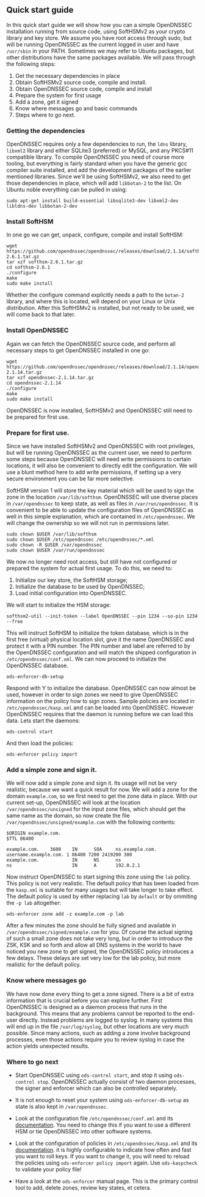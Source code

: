 
## Quick start guide

In this quick start guide we will show how you can a simple OpenDNSSEC installation running from source code, using SoftHSMv2 as your crypto library and key store.  We assume you have root access through sudo, but will be running OpenDNSSEC as the current logged in user and have ``/usr/sbin`` in your PATH. Sometimes we may refer to Ubuntu packages, but other distributions have the same packages available.  We will pass through the following steps:

1. Get the necessary dependencies in place
2. Obtain SoftHSMv2 source code, compile and install.
3. Obtain OpenDNSSEC source code, compile and install
4. Prepare the system for first usage
5. Add a zone, get it signed
6. Know where messages go and basic commands
7. Steps where to go next.

### Getting the dependencies

OpenDNSSEC requires only a few dependencies to run, the ``ldns`` library, ``libxml2`` library and either SQLite3 (preferred) or MySQL, and any PKCS#11 compatible library.  To compile OpenDNSSEC you need of course more tooling, but everything is fairly standard when you have the generic gcc compiler suite installed, and add the development packages of the earlier mentioned libraries.  Since we'll be using SoftHSMv2, we also need to get those dependencies in place, which will add ``libbotan-2`` to the list.  On Ubuntu noble everything can be pulled in using:

    sudo apt-get install build-essential libsqlite3-dev libxml2-dev libldns-dev libbotan-2-dev

### Install SoftHSM

In one go we can get, unpack, configure, compile and install SoftHSM:

    wget https://github.com/opendnssec/opendnssec/releases/download/2.1.14/softhsm-2.6.1.tar.gz
    tar xzf softhsm-2.6.1.tar.gz
    cd softhsm-2.6.1
    ./configure
    make
    sudo make install

Whether the configure command explicitly needs a path to the ``botan-2`` library, and where this is located, will depend on your Linux or Unix distribution.  After this SoftHSMv2 is installed, but not ready to be used, we will come back to that later.

### Install OpenDNSSEC

 Again we can fetch the OpenDNSSEC source code, and perform all necessary steps to get OpenDNSSEC installed in one go:

    wget https://github.com/opendnssec/opendnssec/releases/download/2.1.14/opendnssec-2.1.14.tar.gz
    tar xzf opendnssec-2.1.14.tar.gz
    cd opendnssec-2.1.14
    ./configure
    make
    sudo make install

OpenDNSSEC is now installed, SoftHSMv2 and OpenDNSSEC still need to be prepared for first use.

### Prepare for first use.

Since we have installed SoftHSMv2 and OpenDNSSEC with root privileges, but will be running OpenDNSSEC as the current user, we need to perform some steps because OpenDNSSEC will need write permissions to certain locations, it will also be convenient to directly edit the configuration.  We will use a blunt method here to add write permissions, if setting up a very secure environment you can be far more selective.

SoftHSM version 1 will store the key material which will be used to sign the zone in the location ``/var/lib/softhsm``.  OpenDNSSEC will use diverse places in ``/var/opendnssec`` to keep state, as well as files in ``/var/run/opendnssec``.  It is convenient to be able to update the configuration files of OpenDNSSEC as well in this simple explanation, which are contained in ``/etc/opendnssec``.  We will change the ownership so we will not run in permissions later.

    sudo chown $USER /var/lib/softhsm
    sudo chown $USER /etc/opendnssec /etc/opendnssec/*.xml
    sudo chown -R $USER /var/opendnssec
    sudo chown $USER /var/run/opendnssec

We now no longer need root access, but still have not configured or prepared the system for actual first usage.  To do this, we need to:

1. Initialize our key store, the SoftHSM storage;
2. Initialize the database to be used by OpenDNSSEC;
3. Load initial configuration into OpenDNSSEC.

We will start to initialize the HSM storage:

    softhsm2-util --init-token --label OpenDNSSEC --pin 1234 --so-pin 1234 --free

This will instruct SoftHSM to initialize the token database, which is in the first free (virtual) physical location slot, give it the name OpenDNSSEC and protect it with a PIN number.  The PIN number and label are referred to by the OpenDNSSEC configuration and will match the shipped configuration in ``/etc/opendnssec/conf.xml``.  We can now proceed to initialize the OpenDNSSEC database.

    ods-enforcer-db-setup

Respond with Y to initialize the database.  OpenDNSSEC can now almost be used, however in order to sign zones we need to give OpenDNSSEC information on the policy how to sign zones.  Sample policies are located in ``/etc/opendnssec/kasp.xml`` and can be loaded into OpenDNSSEC. However OpenDNSSEC requires that the daemon is running before we can load this data.  Lets start the daemons:

    ods-control start

And then load the policies:

    ods-enforcer policy import

### Add a simple zone and sign it.

We will now add a simple zone and sign it.  Its usage will not be very realistic, because we want a quick result for now.  We will add a zone for the domain `example.com`, so we first need to get the zone data in place.  With our current set-up, OpenDNSSEC will look at the location ``/var/opendnssec/unsigned`` for the input zone files, which should get the same name as the domain, so now create the file ``/var/opendnssec/unsigned/example.com`` with the following contents:

    $ORIGIN example.com.
    $TTL 86400
     
    example.com.    3600    IN      SOA     ns.example.com. username.example.com. 1 86400 7200 2419200 300
    example.com.            IN      NS      ns
    ns                      IN      A       192.0.2.1

Now instruct OpenDNSSEC to start signing this zone using the `lab` policy.  This policy is not very realistic.  The default policy that has been loaded from the ``kasp.xml`` is suitable for many usages but will take longer to take effect.  The default policy is used by either replacing `lab` by `default` or by ommiting the `-p lab` altogether:

    ods-enforcer zone add -z example.com -p lab

After a few minutes the zone should be fully signed and available in ``/var/opendnssec/signed/example.com`` for you.  Of course the actual signing of such a small zone does not take very long, but in order to introduce the ZSK, KSK and so forth and allow all DNS systems in the world to have noticed you new zone to get signed, the OpenDNSSEC policy introduces a few delays.  These delays are set very low for the lab policy, but more realistic for the default policy.

### Know where messages go

We have now done every thing to get a zone signed.  There is a bit of extra information that is crucial before you can explore further.  First OpenDNSSEC is designed as a daemon process that runs in the background.  This means that any problems cannot be reported to the end-user directly.  Instead problems are logged to syslog.  In many systems this will end up in the file ``/var/log/syslog``, but other locations are very much possible.  Since many actions, such as adding a zone involve background processes, even those actions require you to review syslog in case the action yields unexpected results.

### Where to go next

- Start OpenDNSSEC using ``ods-control start``, and stop it using ``ods-control stop``.  OpenDNSSEC actually consist of two daemon processes, the signer and enforcer which can also be controlled separately.
- It is not enough to reset your system using ``ods-enforcer-db-setup`` as state is also kept in ``/var/opendnssec``.
- Look at the configuration file ``/etc/opendnssec/conf.xml`` and its [documentation](https://github.com/opendnssec/opendnssec/blob/2.1/master/conf/conf.rnc). You need to change this if you want to use a different HSM or tie OpenDNSSEC into other software systems.
- Look at the configuration of policies in ``/etc/opendnssec/kasp.xml`` and its [documentation](https://github.com/opendnssec/opendnssec/blob/2.1/master/conf/kasp.rnc). it is highly configurable to indicate how often and fast you want to roll keys.  If you want to change it, you will need to reload the policies using ``ods-enforcer policy import`` again. Use ``ods-kaspcheck`` to validate your policy file!

- Have a look at the ``ods-enforcer`` manual page.  This is the primary control tool to add, delete zones, review key states, et cetera.

